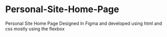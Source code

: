 # Personal-Site-Home-Page
Personal Site Home Page Designed In Figma and developed using html and css mostly using the flexbox
